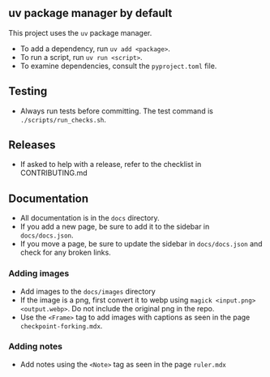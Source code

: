 ## uv package manager by default

This project uses the `uv` package manager.

- To add a dependency, run `uv add <package>`.
- To run a script, run `uv run <script>`.
- To examine dependencies, consult the `pyproject.toml` file.

## Testing

- Always run tests before committing. The test command is `./scripts/run_checks.sh`.

## Releases

- If asked to help with a release, refer to the checklist in CONTRIBUTING.md

## Documentation

- All documentation is in the `docs` directory.
- If you add a new page, be sure to add it to the sidebar in `docs/docs.json`.
- If you move a page, be sure to update the sidebar in `docs/docs.json` and check for any broken links.

### Adding images

- Add images to the `docs/images` directory
- If the image is a png, first convert it to webp using `magick <input.png> <output.webp>`. Do not include the original png in the repo.
- Use the `<Frame>` tag to add images with captions as seen in the page `checkpoint-forking.mdx`.

### Adding notes

- Add notes using the `<Note>` tag as seen in the page `ruler.mdx`
